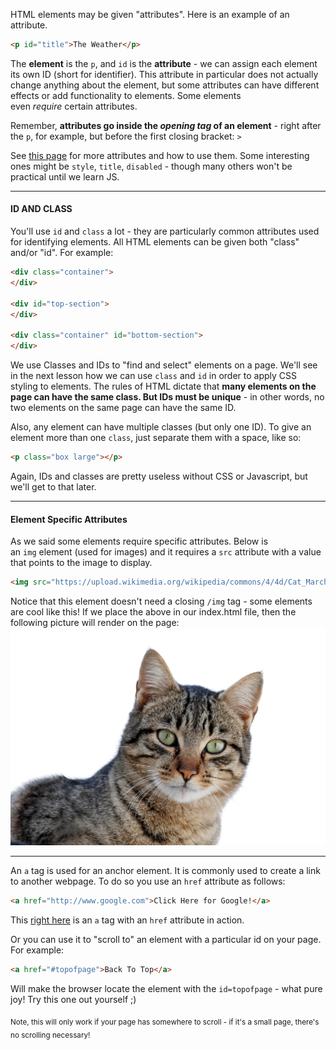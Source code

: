 HTML elements may be given "attributes". Here is an example of an attribute.

```html
<p id="title">The Weather</p>
```

The **element** is the `p`, and `id` is the **attribute** - we can assign each element its own ID (short for identifier). This attribute in particular does not actually change anything about the element, but some attributes can have different effects or add functionality to elements. Some elements even *require* certain attributes.

Remember, **attributes go inside the *opening tag* of an element** - right after the `p`, for example, but before the first closing bracket: `>`

See [this page](https://www.w3schools.com/html/html_attributes.asp) for more attributes and how to use them. Some interesting ones might be `style`, `title`, `disabled` - though many others won't be practical until we learn JS.
***
#### ID AND CLASS

You'll use `id` and `class` a lot - they are particularly common attributes used for identifying elements. All HTML elements can be given both "class" and/or "id". For example:

```html
<div class="container">
</div>

<div id="top-section">
</div>

<div class="container" id="bottom-section">
</div>
```

We use Classes and IDs to "find and select" elements on a page. We'll see in the next lesson how we can use `class` and `id` in order to apply CSS styling to elements.
The rules of HTML dictate that **many elements on the page can have the same class. But IDs must be unique** - in other words, no two elements on the same page can have the same ID.

Also, any element can have multiple classes (but only one ID). To give an element more than one `class`, just separate them with a space, like so:

```html
<p class="box large"></p>
```

Again, IDs and classes are pretty useless without CSS or Javascript, but we'll get to that later.

***
#### Element Specific Attributes

As we said some elements require specific attributes. Below is an `img` element (used for images) and it requires a `src` attribute with a value that points to the image to display.

```html
<img src="https://upload.wikimedia.org/wikipedia/commons/4/4d/Cat_March_2010-1.jpg"/>
```

Notice that this element doesn't need a closing `/img` tag - some elements are cool like this!
If we place the above in our index.html file, then the following picture will render on the page:
![](./4.jpg)
***
An `a` tag is used for an anchor element. It is commonly used to create a link to another webpage. To do so you use an `href` attribute as follows:

```html
<a href="http://www.google.com">Click Here for Google!</a>
```
This [right here](https://www.google.com/) is an `a` tag with an `href` attribute in action.

Or you can use it to "scroll to" an element with a particular id on your page. For example:
```html
<a href="#topofpage">Back To Top</a>
```
Will make the browser locate the element with the `id=topofpage` - what pure joy!
Try this one out yourself ;)

<sub> Note, this will only work if your page has somewhere to scroll - if it's a small page, there's no scrolling necessary!</sub>






















